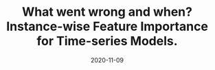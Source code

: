 ---
authors: "Sana Tonekaboni, Shalmali Joshi, <b>Kieran Campbell</b>, David Duvenaud, Anna Goldenberg"
date: '2020-11-09'
journal: NeurIPS 2020
paper_url: https://arxiv.org/abs/2003.02821
title: 'What went wrong and when? Instance-wise Feature Importance for Time-series Models.'
---